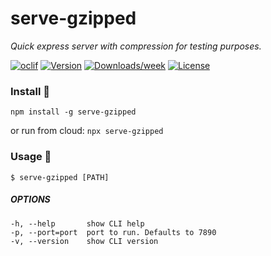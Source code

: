serve-gzipped
=============

*Quick express server with compression for testing purposes.*

[![oclif](https://img.shields.io/badge/cli-oclif-brightgreen.svg)](https://oclif.io)
[![Version](https://img.shields.io/npm/v/serve-gzipped.svg)](https://npmjs.org/package/serve-gzipped)
[![Downloads/week](https://img.shields.io/npm/dw/serve-gzipped.svg)](https://npmjs.org/package/serve-gzipped)
[![License](https://img.shields.io/npm/l/serve-gzipped.svg)](https://github.com/kousenlsn/serve-gzipped/blob/master/package.json)


### Install :construction_worker:

```npm install -g serve-gzipped```

or run from cloud:
```npx serve-gzipped```

### Usage :hammer:

```sh-session
$ serve-gzipped [PATH]
```

##### OPTIONS
```
-h, --help       show CLI help
-p, --port=port  port to run. Defaults to 7890
-v, --version    show CLI version
```

